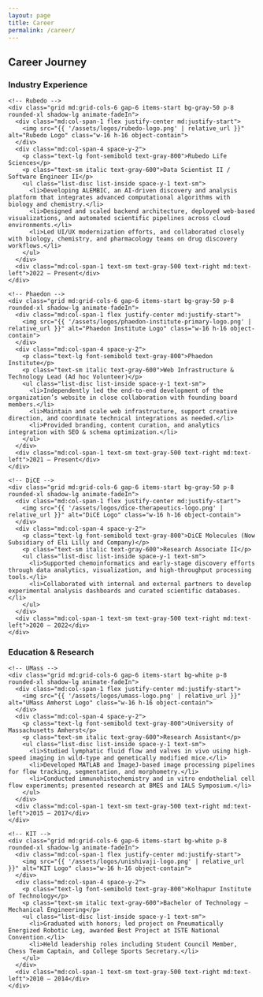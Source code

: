 ```yaml
---
layout: page
title: Career
permalink: /career/
---
```


<section id="career" class="pt-32 pb-16 px-8 md:px-16 bg-white">
  <h2 class="text-3xl font-semibold mb-12 text-center">Career Journey</h2>

  <h3 class="text-xl font-bold text-gray-700 mb-6">Industry Experience</h3>
  <div class="space-y-16">

    <!-- Rubedo -->
    <div class="grid md:grid-cols-6 gap-6 items-start bg-gray-50 p-8 rounded-xl shadow-lg animate-fadeIn">
      <div class="md:col-span-1 flex justify-center md:justify-start">
        <img src="{{ '/assets/logos/rubedo-logo.png' | relative_url }}" alt="Rubedo Logo" class="w-16 h-16 object-contain">
      </div>
      <div class="md:col-span-4 space-y-2">
        <p class="text-lg font-semibold text-gray-800">Rubedo Life Sciences</p>
        <p class="text-sm italic text-gray-600">Data Scientist II / Software Engineer II</p>
        <ul class="list-disc list-inside space-y-1 text-sm">
          <li>Developing ALEMBIC, an AI-driven discovery and analysis platform that integrates advanced computational algorithms with biology and chemistry.</li>
          <li>Designed and scaled backend architecture, deployed web-based visualizations, and automated scientific pipelines across cloud environments.</li>
          <li>Led UI/UX modernization efforts, and collaborated closely with biology, chemistry, and pharmacology teams on drug discovery workflows.</li>
        </ul>
      </div>
      <div class="md:col-span-1 text-sm text-gray-500 text-right md:text-left">2022 – Present</div>
    </div>

    <!-- Phaedon -->
    <div class="grid md:grid-cols-6 gap-6 items-start bg-gray-50 p-8 rounded-xl shadow-lg animate-fadeIn">
      <div class="md:col-span-1 flex justify-center md:justify-start">
        <img src="{{ '/assets/logos/phaedon-institute-primary-logo.png' | relative_url }}" alt="Phaedon Institute Logo" class="w-16 h-16 object-contain">
      </div>
      <div class="md:col-span-4 space-y-2">
        <p class="text-lg font-semibold text-gray-800">Phaedon Institute</p>
        <p class="text-sm italic text-gray-600">Web Infrastructure & Technology Lead (Ad hoc Volunteer)</p>
        <ul class="list-disc list-inside space-y-1 text-sm">
          <li>Independently led the end-to-end development of the organization’s website in close collaboration with founding board members.</li>
          <li>Maintain and scale web infrastructure, support creative direction, and coordinate technical integrations as needed.</li>
          <li>Provided branding, content curation, and analytics integration with SEO & schema optimization.</li>
        </ul>
      </div>
      <div class="md:col-span-1 text-sm text-gray-500 text-right md:text-left">2021 – Present</div>
    </div>

    <!-- DiCE -->
    <div class="grid md:grid-cols-6 gap-6 items-start bg-gray-50 p-8 rounded-xl shadow-lg animate-fadeIn">
      <div class="md:col-span-1 flex justify-center md:justify-start">
        <img src="{{ '/assets/logos/dice-therapeutics-logo.png' | relative_url }}" alt="DiCE Logo" class="w-16 h-16 object-contain">
      </div>
      <div class="md:col-span-4 space-y-2">
        <p class="text-lg font-semibold text-gray-800">DiCE Molecules (Now Subsidiary of Eli Lilly and Company)</p>
        <p class="text-sm italic text-gray-600">Research Associate II</p>
        <ul class="list-disc list-inside space-y-1 text-sm">
          <li>Supported chemoinformatics and early-stage discovery efforts through data analytics, visualization, and high-throughput processing tools.</li>
          <li>Collaborated with internal and external partners to develop experimental analysis dashboards and curated scientific databases.</li>
        </ul>
      </div>
      <div class="md:col-span-1 text-sm text-gray-500 text-right md:text-left">2020 – 2022</div>
    </div>

  </div>

  <h3 class="text-xl font-bold text-gray-700 mt-20 mb-6">Education & Research</h3>
  <div class="space-y-16">

    <!-- UMass -->
    <div class="grid md:grid-cols-6 gap-6 items-start bg-white p-8 rounded-xl shadow-lg animate-fadeIn">
      <div class="md:col-span-1 flex justify-center md:justify-start">
        <img src="{{ '/assets/logos/umass-logo.png' | relative_url }}" alt="UMass Amherst Logo" class="w-16 h-16 object-contain">
      </div>
      <div class="md:col-span-4 space-y-2">
        <p class="text-lg font-semibold text-gray-800">University of Massachusetts Amherst</p>
        <p class="text-sm italic text-gray-600">Research Assistant</p>
        <ul class="list-disc list-inside space-y-1 text-sm">
          <li>Studied lymphatic fluid flow and valves in vivo using high-speed imaging in wild-type and genetically modified mice.</li>
          <li>Developed MATLAB and ImageJ-based image processing pipelines for flow tracking, segmentation, and morphometry.</li>
          <li>Conducted immunohistochemistry and in vitro endothelial cell flow experiments; presented research at BMES and IALS Symposium.</li>
        </ul>
      </div>
      <div class="md:col-span-1 text-sm text-gray-500 text-right md:text-left">2015 – 2017</div>
    </div>

    <!-- KIT -->
    <div class="grid md:grid-cols-6 gap-6 items-start bg-white p-8 rounded-xl shadow-lg animate-fadeIn">
      <div class="md:col-span-1 flex justify-center md:justify-start">
        <img src="{{ '/assets/logos/unishivaji-logo.png' | relative_url }}" alt="KIT Logo" class="w-16 h-16 object-contain">
      </div>
      <div class="md:col-span-4 space-y-2">
        <p class="text-lg font-semibold text-gray-800">Kolhapur Institute of Technology</p>
        <p class="text-sm italic text-gray-600">Bachelor of Technology – Mechanical Engineering</p>
        <ul class="list-disc list-inside space-y-1 text-sm">
          <li>Graduated with honors; led project on Pneumatically Energized Robotic Leg, awarded Best Project at ISTE National Convention.</li>
          <li>Held leadership roles including Student Council Member, Chess Team Captain, and College Sports Secretary.</li>
        </ul>
      </div>
      <div class="md:col-span-1 text-sm text-gray-500 text-right md:text-left">2010 – 2014</div>
    </div>

  </div>
</section>
